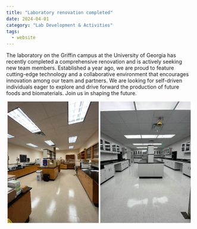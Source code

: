 ```yaml
---
title: "Laboratory renovation completed"
date: 2024-04-01
category: "Lab Development & Activities"
tags:
  - website
---
```


The laboratory on the Griffin campus at the University of Georgia has recently completed a comprehensive renovation and is actively seeking new team members. Established a year ago, we are proud to feature cutting-edge technology and a collaborative environment that encourages innovation among our team and partners. We are looking for self-driven individuals eager to explore and drive forward the production of future foods and biomaterials. Join us in shaping the future.

<img src="/images/lab_griffin.png" width='500'/>


